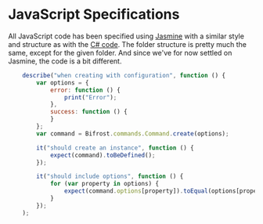 # JavaScript Specifications

All JavaScript code has been specified using [Jasmine](http://pivotal.github.com/jasmine/) with a similar style and structure as with the [C# code](csharp_specifications.md).
The folder structure is pretty much the same, except for the given folder. And since we've for now settled on Jasmine, the code is a bit different.


```js
    describe("when creating with configuration", function () {
        var options = {
            error: function () {
                print("Error");
            },
            success: function () {
            }
        };
        var command = Bifrost.commands.Command.create(options);

        it("should create an instance", function () {
            expect(command).toBeDefined();
        });

        it("should include options", function () {
            for (var property in options) {
                expect(command.options[property]).toEqual(options[property]);
            }
        });
    );
```